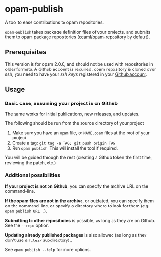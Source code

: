 # opam-publish

A tool to ease contributions to opam repositories.

`opam-publish` takes package definition files of your projects, and submits
them to opam package repositories
([ocaml/opam-repository](https://github.com/ocaml/opam-repository) by default).

## Prerequisites

This version is for opam 2.0.0, and should not be used with repositories in
older formats. A Github account is required. opam repository is cloned over
ssh, you need to have your *ssh keys* registered in your [Github
account](https://help.github.com/en/articles/connecting-to-github-with-ssh).

## Usage

### Basic case, assuming your project is on Github

The same works for initial publications, new releases, and updates.

The following should be run from the source directory of your project

1. Make sure you have an `opam` file, or `NAME.opam` files at the root of your
   project
2. Create a tag: `git tag -a TAG; git push origin TAG`
3. Run `opam publish`. This will install the tool if required.

You will be guided through the rest (creating a Github token the first time,
reviewing the patch, etc.)

### Additional possibilities

**If your project is not on Github**, you can specify the archive URL on the
command-line.

**If the opam files are not in the archive**, or outdated, you can specify them
on the command-line, or specify a directory where to look for them (_e.g._ `opam
publish URL .`).

**Submitting to other repositories** is possible, as long as they are on Github.
See the `--repo` option.

**Updating already published packages** is also allowed (as long as they don't
  use a `files/` subdirectory)..

See `opam publish --help` for more options.
